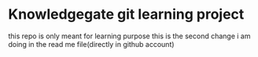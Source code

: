 # Knowledgegate git learning project

this repo is only meant for learning purpose
this is the second change i am doing in the read me file(directly in github account)
